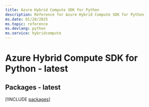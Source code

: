 ```yaml
---
title: Azure Hybrid Compute SDK for Python
description: Reference for Azure Hybrid Compute SDK for Python
ms.date: 01/28/2025
ms.topic: reference
ms.devlang: python
ms.service: hybridcompute
---
```

# Azure Hybrid Compute SDK for Python - latest
## Packages - latest
[!INCLUDE [packages](hybrid-compute-index.md)]